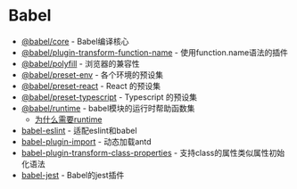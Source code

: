 # Babel

- [@babel/core](https://www.npmjs.com/package/@babel/core) - Babel编译核心
- [@babel/plugin-transform-function-name](https://www.npmjs.com/package/@babel/plugin-transform-function-name) - 使用function.name语法的插件
- [@babel/polyfill](https://www.npmjs.com/package/@babel/polyfill) - 浏览器的兼容性
- [@babel/preset-env](https://www.npmjs.com/package/@babel/preset-env) - 各个环境的预设集
- [@babel/preset-react](https://www.npmjs.com/package/@babel/preset-react) - React 的预设集
- [@babel/preset-typescript](https://www.npmjs.com/package/@babel/preset-typescript) - Typescript 的预设集
- [@babel/runtime](https://www.npmjs.com/package/@babel/runtime) - babel模块的运行时帮助函数集
    - [为什么需要runtime](https://omnipotent-front-end.github.io/library/babel.html#%E4%B8%BA%E4%BB%80%E4%B9%88%E9%9C%80%E8%A6%81-babel-runtime-%E5%AE%83%E5%92%8C-babel-polyfill%E6%9C%89%E4%BB%80%E4%B9%88%E5%8C%BA%E5%88%AB%EF%BC%9F)
- [babel-eslint](https://github.com/babel/babel-eslint) - 适配eslint和babel
- [babel-plugin-import](https://www.npmjs.com/package/babel-plugin-import) - 动态加载antd
- [babel-plugin-transform-class-properties](https://www.npmjs.com/package/babel-plugin-transform-class-properties) - 支持class的属性类似属性初始化语法
- [babel-jest](https://www.npmjs.com/package/babel-jest) - Babel的jest插件
